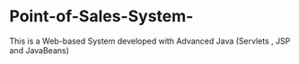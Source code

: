 # Point-of-Sales-System-
This is a Web-based System developed with Advanced Java (Servlets , JSP and JavaBeans)
